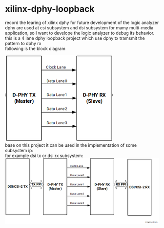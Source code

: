 # xilinx-dphy-loopback
record the learing of xilinx dphy for future development of the logic analyzer 
dphy are used at csi subsystem and dsi subsystem for mamy multi-media application, so I want to develope the logic analyzer to debug its behavior.  
this is a 4 lane dphy loopback project which use dphy tx tramsmit the pattern to dphy rx  
following is the block diagram 

![alt text](https://github.com/joshuahwfwEE/xilinx-dphy-loopback/blob/main/dphy1.png?raw=true)  
base on this project it can be used in the implementation of some subsystem ip:  
for example dsi tx or dsi rx subsystem:  
![alt text](https://github.com/joshuahwfwEE/xilinx-dphy-loopback/blob/main/dphy.png?raw=true)  
